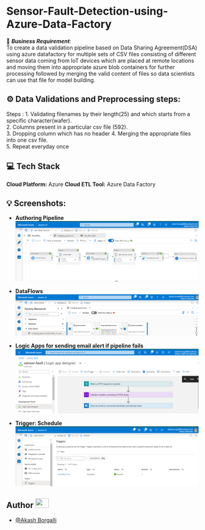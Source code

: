# Sensor-Fault-Detection-using-Azure-Data-Factory

🚩 ***Business Requirement***: \
To create a data validation pipeline based on Data Sharing Agreement(DSA) using azure datafactory for multiple sets of CSV files consisting of different sensor data coming from IoT devices which are placed at remote locations and moving them into appropriate azure blob containers for further processing followed by merging the valid content of files so data scientists can use that file for model building.

## ⚙️ Data Validations and Preprocessing steps:
Steps : 1. Validating filenames by their length(25) and which starts from a specific character(wafer).\
2. Columns present in a particular csv file (592).\
3. Dropping column which has no header
4. Merging the appropriate files into one csv file.\
5. Repeat everyday once


## 💻 Tech Stack

**Cloud Platform:**  Azure 
**Cloud ETL Tool:**  Azure Data Factory 

## 💡 Screenshots:
- **Authoring Pipeline**\
![](screenshots/azuredatafactory.PNG)


- **DataFlows**
![](screenshots/dataflow.PNG)


- **Logic Apps for sending email alert if pipeline fails**
![](screenshots/la.PNG)


- **Trigger: Schedule**
![](screenshots/Trigger.PNG)

## Author <img src="https://raw.githubusercontent.com/TheDudeThatCode/TheDudeThatCode/master/Assets/Developer.gif" width=35 height=25>

- [@Akash Borgalli](https://www.linkedin.com/in/akashborgalli/)

